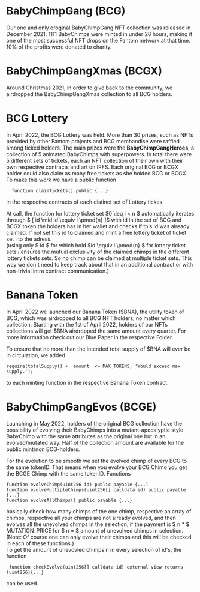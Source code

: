 # BabyChimpGang (BCG)

Our one and only oroginal BabyChimpGang NFT collection was released in December 2021. 1111 BabyChimps were minted in under 28 hours, making it one of the most successful NFT drops on the Fantom network at that time. 10% of the profits were donated to charity.

# BabyChimpGangXmas (BCGX)

Around Christmas 2021, in order to give back to the community, we airdropped the BabyChimpGangXmas collection to all BCG holders. 

# BCG Lottery
In April 2022, the BCG Lottery was held. More than 30 prizes, such as NFTs provided by other Fantom projects and BCG merchandise were raffled among ticked holders. The main prizes were the **BabyChimpGangHeroes**, a collection of 5 animated BabyChimps with superpowers. In total there were 5 different sets of tickets, each an NFT collection of their own with their own respective contracts and art on IPFS. Each original BCG or BCGX holder could also claim as many free tickets as she holded BCG or BCGX.
To make this work we have a public function 
```solidity
  function claimTickets() public {...}
````
in the respective contracts of each distinct set of Lottery tickes.  

At call, the function for lottery ticket set $0 \leq i < n $ automatically iterates through $ \[ id \mid id \equiv i \pmod{n} \]$ with id in the set of BCG and BCGX token the holders has in her wallet and checks if this id was already claimed. If not set this id to claimed and mint a free lottery ticket of ticket set i to the adress.  
(using only $ id $ for which hold $id \equiv i \pmod{n} $ for lottery ticket sets $i$ ensures the mutual exclusivity of the claimed chimps in the different lottery tickets sets. So no chimp can be claimed at multiple ticket sets. This way we don't need to keep track about that in an additional contract or with non-trivial intra contract communication.)

# Banana Token
In April 2022 we launched our Banana Token ($BNA), the utility token of BCG, which was airdropped to all BCG NFT holders, no matter which collection. Starting with the 1st of April 2022, holders of our NFTs collections will get $BNA airdropped the same amount every quarter. For more information check out  our Blue Paper in the respective Folder.

To ensure that no more than the intended total supply of $BNA will ever be in circulation, we added 
```solidity
require(totalSupply() +  amount  <= MAX_TOKENS, 'Would exceed max supply.');
```
to each minting function in the respective Banana Token contract.

# BabyChimpGangEvos (BCGE)
Launching in May 2022, holders of the original BCG collection have the possibility of evolving their BabyChimps into a mutant-apocalyptic style BabyChimp with the same attributes as the original one but in an evolved/mutated way. Half of the collection amount are available for the public mint/non BCG-holders.

 
For the evolution to be smooth we set the evolved chimp of every BCG to the same tokenID. That means when you evolve your BCG Chimo you get the BCGE Chimp with the same tokenID. Functions 
```solidity 
function evolveChimp(uint256 id) public payable {...)
function evolveMultipleChimps(uint256[] calldata id) public payable {...}
function evolveAllChimps() public payable {...}
```
basically check how many chimps of the one chimp, respective an array of chimps, respective all your chimps are not already evolved, and then evolves all the unevolved chimps in the selection, if the payment is $ n * $ MUTATION_PRICE for $ n = $ amount of unevolved chimps in selection. (Note: Of course one can only evolve their chimps and this will be checked in each of these functions.)  
To get the amount of unevovled chimps n in every selection of id's, the function
```solidity 
 function checkEvolve(uint256[] calldata id) external view returns (uint256){...}
```
can be used.

